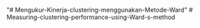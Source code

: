 "# Mengukur-Kinerja-clustering-menggunakan-Metode-Ward" 
#   M e a s u r i n g - c l u s t e r i n g - p e r f o r m a n c e - u s i n g - W a r d - s - m e t h o d  
 
